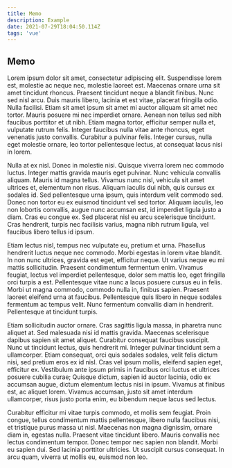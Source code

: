 ```yaml
---
title: Memo
description: Example
date: 2021-07-29T18:04:50.114Z
tags: 'vue'
---
```


## Memo

Lorem ipsum dolor sit amet, consectetur adipiscing elit. Suspendisse lorem est, molestie ac neque nec, molestie laoreet est. Maecenas ornare urna sit amet tincidunt rhoncus. Praesent tincidunt neque a blandit finibus. Nunc sed nisl arcu. Duis mauris libero, lacinia et est vitae, placerat fringilla odio. Nulla facilisi. Etiam sit amet ipsum sit amet mi auctor aliquam sit amet nec tortor. Mauris posuere mi nec imperdiet ornare. Aenean non tellus sed nibh faucibus porttitor et ut nibh. Etiam magna tortor, efficitur semper nulla et, vulputate rutrum felis. Integer faucibus nulla vitae ante rhoncus, eget venenatis justo convallis. Curabitur a pulvinar felis. Integer cursus, nulla eget molestie ornare, leo tortor pellentesque lectus, at consequat lacus nisi in lorem.

Nulla at ex nisl. Donec in molestie nisi. Quisque viverra lorem nec commodo luctus. Integer mattis gravida mauris eget pulvinar. Nunc vehicula convallis aliquam. Mauris id magna tellus. Vivamus nunc nisl, vehicula sit amet ultrices et, elementum non risus. Aliquam iaculis dui nibh, quis cursus ex sodales id. Sed pellentesque urna ipsum, quis interdum velit commodo sed. Donec non tortor eu ex euismod tincidunt vel sed tortor. Aliquam iaculis, leo non lobortis convallis, augue nunc accumsan est, id imperdiet ligula justo a diam. Cras eu congue ex. Sed placerat nisl eu arcu scelerisque tincidunt. Cras hendrerit, turpis nec facilisis varius, magna nibh rutrum ligula, vel faucibus libero tellus id ipsum.

Etiam lectus nisl, tempus nec vulputate eu, pretium et urna. Phasellus hendrerit luctus neque nec commodo. Morbi egestas in lorem vitae blandit. In non nunc ultrices, gravida est eget, efficitur neque. Ut varius neque eu mi mattis sollicitudin. Praesent condimentum fermentum enim. Vivamus feugiat, lectus vel imperdiet pellentesque, dolor sem mattis leo, eget fringilla orci turpis a est. Pellentesque vitae nunc a lacus posuere cursus eu in felis. Morbi ut magna commodo, commodo nulla in, finibus sapien. Praesent laoreet eleifend urna at faucibus. Pellentesque quis libero in neque sodales fermentum ac tempus velit. Nunc fermentum convallis diam in hendrerit. Pellentesque at tincidunt turpis.

Etiam sollicitudin auctor ornare. Cras sagittis ligula massa, in pharetra nunc aliquet at. Sed malesuada nisi id mattis gravida. Maecenas scelerisque dapibus sapien sit amet aliquet. Curabitur consequat faucibus suscipit. Nunc ut tincidunt lectus, quis hendrerit mi. Integer pulvinar tincidunt sem a ullamcorper. Etiam consequat, orci quis sodales sodales, velit felis dictum nisi, sed pretium eros ex id nisl. Cras vel ipsum mollis, eleifend sapien eget, efficitur ex. Vestibulum ante ipsum primis in faucibus orci luctus et ultrices posuere cubilia curae; Quisque dictum, sapien id auctor lacinia, odio ex accumsan augue, dictum elementum lectus nisi in ipsum. Vivamus at finibus est, ac aliquet lorem. Vivamus accumsan, justo sit amet interdum ullamcorper, risus justo porta enim, eu bibendum neque lacus sed lectus.

Curabitur efficitur mi vitae turpis commodo, et mollis sem feugiat. Proin congue, tellus condimentum mattis pellentesque, libero nulla faucibus nisi, et tristique purus massa ut nisl. Maecenas non magna dignissim, ornare diam in, egestas nulla. Praesent vitae tincidunt libero. Mauris convallis nec lectus condimentum tempor. Donec tempor nec sapien non blandit. Morbi eu sapien dui. Sed lacinia porttitor ultricies. Ut suscipit cursus consequat. In arcu quam, viverra ut mollis eu, euismod non leo.
